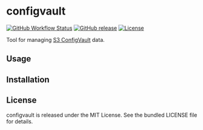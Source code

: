 configvault
=========

[![GitHub Workflow Status](https://img.shields.io/github/workflow/status/akerl/configvault/Build)](https://github.com/akerl/configvault/actions)
[![GitHub release](https://img.shields.io/github/release/akerl/configvault.svg)](https://github.com/akerl/configvault/releases)
[![License](https://img.shields.io/github/license/akerl/configvault)](https://github.com/akerl/configvault/blob/master/LICENSE)

Tool for managing [S3 ConfigVault](https://github.com/armorfret/terraform-aws-s3-configvault) data.

## Usage

## Installation

## License

configvault is released under the MIT License. See the bundled LICENSE file for details.
